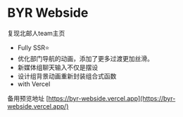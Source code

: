 # BYR Webside

复现北邮人team主页

- Fully SSR⭐
- 优化部门导航的动画，添加了更多过渡更加丝滑。
- 新媒体组聊天输入不仅是摆设
- 设计组背景动画重新封装组合式函数
- with Vercel

备用预览地址
[https://byr-webside.vercel.app](https://byr-webside.vercel.app/)
